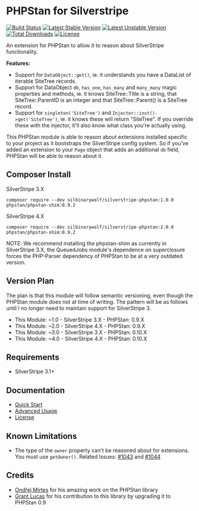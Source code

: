 # PHPStan for Silverstripe

[![Build Status](https://travis-ci.org/silbinarywolf/silverstripe-phpstan.svg?branch=master)](https://travis-ci.org/silbinarywolf/silverstripe-phpstan)
[![Latest Stable Version](https://poser.pugx.org/silbinarywolf/silverstripe-phpstan/version.svg)](https://github.com/silbinarywolf/silverstripe-phpstan/releases)
[![Latest Unstable Version](https://poser.pugx.org/silbinarywolf/silverstripe-phpstan/v/unstable.svg)](https://packagist.org/packages/silbinarywolf/silverstripe-phpstan)
[![Total Downloads](https://poser.pugx.org/silbinarywolf/silverstripe-phpstan/downloads.svg)](https://packagist.org/packages/silbinarywolf/silverstripe-phpstan)
[![License](https://poser.pugx.org/silbinarywolf/silverstripe-phpstan/license.svg)](https://github.com/silbinarywolf/silverstripe-phpstan/blob/master/LICENSE.md)

An extension for PHPStan to allow it to reason about SilverStripe functionality.

**Features:**

- Support for `DataObject::get()`, ie. it understands you have a DataList of iterable SiteTree records.
- Support for DataObject `db`, `has_one`, `has_many` and `many_many` magic properties and methods, ie. it knows SiteTree::Title is a string, that SiteTree::ParentID is an integer and that SiteTree::Parent() is a SiteTree record.
- Support for `singleton('SiteTree')` and `Injector::inst()->get('SiteTree')`, ie. it knows these will return "SiteTree". If you override these with the injector, it'll also know what class you're actually using.

This PHPStan module is able to reason about extensions installed specific to your project as it bootstraps the SilverStripe config system. So if you've added an extension to your `Page` object that adds an additional `db` field, PHPStan will be able to reason about it.

## Composer Install

SilverStripe 3.X
```
composer require --dev silbinarywolf/silverstripe-phpstan:1.0.0 phpstan/phpstan-shim:0.9.2
```

SilverStripe 4.X
```
composer require --dev silbinarywolf/silverstripe-phpstan:2.0.0 phpstan/phpstan-shim:0.9.2
```

NOTE: We recommend installing the phpstan-shim as currently in SilverStripe 3.X, the QueuedJobs module's dependence on superclosure forces the PHP-Parser dependency of PHPStan to be at a very outdated version.

## Version Plan

The plan is that this module will follow semantic versioning, even though the PHPStan module does not at time of writing.
The pattern will be as follows until I no longer need to maintain support for SilverStripe 3.

- This Module: ~1.0 - SilverStripe 3.X - PHPStan: 0.9.X 
- This Module: ~2.0 - SilverStripe 4.X - PHPStan: 0.9.X
- This Module: ~3.0 - SilverStripe 3.X - PHPStan: 0.10.X 
- This Module: ~4.0 - SilverStripe 4.X - PHPStan: 0.10.X

## Requirements

* SilverStripe 3.1+

## Documentation

* [Quick Start](docs/en/quick-start.md)
* [Advanced Usage](docs/en/advanced-usage.md)
* [License](LICENSE.md)

## Known Limitations

* The type of the `owner` property can't be reasoned about for extensions. You must use `getOwner()`. Related Issues: [#1043](https://github.com/phpstan/phpstan/issues/1043) and [#1044](https://github.com/phpstan/phpstan/issues/1044)

## Credits

* [Ondřej Mirtes](https://github.com/ondrejmirtes) for his amazing work on the PHPStan library
* [Grant Lucas](https://github.com/silbinarywolf/silverstripe-phpstan/pull/8) for his contribution to this library by upgrading it to PHPStan 0.9
